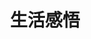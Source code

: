 ---
title: 生活感悟
description: 生活不止眼前的苟且，还有诗和远方的田野
image: /category/生活感悟.jpg

# Badge style
style:
    background: "#2a9d8f"
    color: "#fff"
---